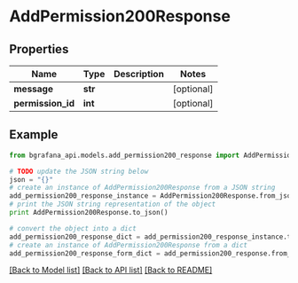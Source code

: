 # AddPermission200Response


## Properties
Name | Type | Description | Notes
------------ | ------------- | ------------- | -------------
**message** | **str** |  | [optional] 
**permission_id** | **int** |  | [optional] 

## Example

```python
from bgrafana_api.models.add_permission200_response import AddPermission200Response

# TODO update the JSON string below
json = "{}"
# create an instance of AddPermission200Response from a JSON string
add_permission200_response_instance = AddPermission200Response.from_json(json)
# print the JSON string representation of the object
print AddPermission200Response.to_json()

# convert the object into a dict
add_permission200_response_dict = add_permission200_response_instance.to_dict()
# create an instance of AddPermission200Response from a dict
add_permission200_response_form_dict = add_permission200_response.from_dict(add_permission200_response_dict)
```
[[Back to Model list]](../README.md#documentation-for-models) [[Back to API list]](../README.md#documentation-for-api-endpoints) [[Back to README]](../README.md)


